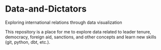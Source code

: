 # Data-and-Dictators
Exploring international relations through data visualization

This repository is a place for me to explore data related to leader tenure, democracy, foreign aid, sanctions, and other concepts and learn new skills (git, python, dbt, etc.).

